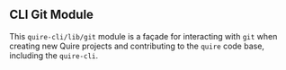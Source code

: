 ## CLI Git Module

This `quire-cli/lib/git` module is a façade for interacting with `git` when creating new Quire projects and contributing to the `quire` code base, including the `quire-cli`.
